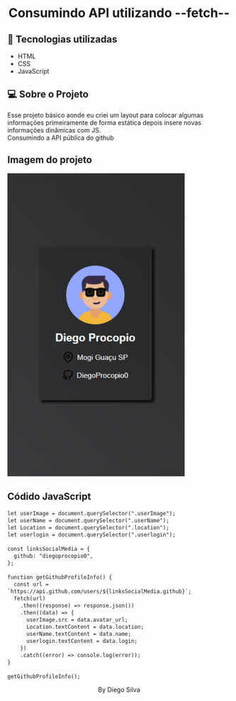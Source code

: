 <h1 align="center"> Consumindo API utilizando --fetch-- </h1>

## 🚀 Tecnologias utilizadas

- HTML
- CSS
- JavaScript

## 💻 Sobre o Projeto

Esse projeto básico aonde eu criei um layout para colocar algumas informações primeiramente de forma estática depois insere novas informações dinâmicas com JS.
<br>
Consumindo a API pública do github
<br>

## Imagem do projeto

<img alt="Image do projeto" title="Consumindo APi" src="./images-readme/image-1.png" width="400px" />

## Códido JavaScript

```JS
let userImage = document.querySelector(".userImage");
let userName = document.querySelector(".userName");
let Location = document.querySelector(".location");
let userlogin = document.querySelector(".userlogin");

const linksSocialMedia = {
  github: "diegoprocopio0",
};

function getGithubProfileInfo() {
  const url = `https://api.github.com/users/${linksSocialMedia.github}`;
  fetch(url)
    .then((response) => response.json())
    .then((data) => {
      userImage.src = data.avatar_url;
      Location.textContent = data.location;
      userName.textContent = data.name;
      userlogin.textContent = data.login;
    })
    .catch((error) => console.log(error));
}

getGithubProfileInfo();
```

<p align="center">By Diego Silva </p>
